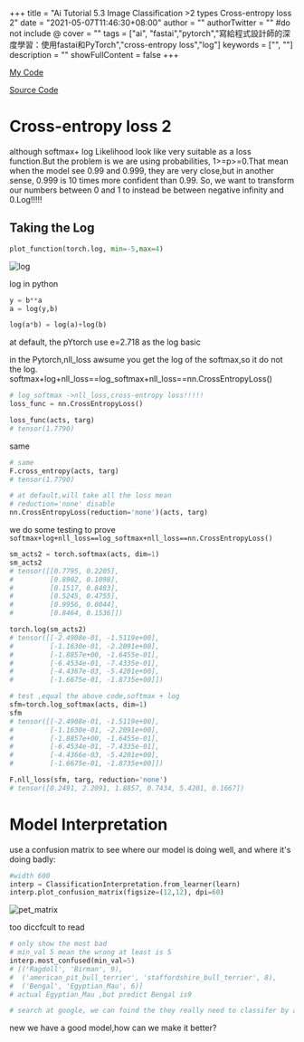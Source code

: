 +++
title = "Ai Tutorial 5.3 Image Classification >2 types Cross-entropy loss 2"
date = "2021-05-07T11:46:30+08:00"
author = ""
authorTwitter = "" #do not include @
cover = ""
tags = ["ai", "fastai","pytorch","寫給程式設計師的深度學習：使用fastai和PyTorch","cross-entropy loss","log"]
keywords = ["", ""]
description = ""
showFullContent = false
+++

[My Code
](https://colab.research.google.com/drive/1Rqum2194iz5nXH26PPoBMpKM71wQ4eYI?usp=sharing)

[Source Code
](https://colab.research.google.com/github/fastai/fastbook/blob/master/05_pet_breeds.ipynb#scrollTo=YOTrrdP7BuWd)

# Cross-entropy loss 2

although softmax+ log Likelihood look like very suitable as a loss function.But the problem is we are using probabilities, 1>=p>=0.That mean when the model see 0.99 and 0.999, they are very close,but in another sense, 0.999 is 10 times more confident than 0.99. So, we want to transform our numbers between 0 and 1 to instead be between negative infinity and 0.Log!!!!!

## Taking the Log

```py
plot_function(torch.log, min=-5,max=4)
```

![log](/img/ai_t/t1/log.PNG)

log in python

```py
y = b**a
a = log(y,b)
```

```py
log(a*b) = log(a)+log(b)
```

at default, the pYtorch use e=2.718 as the log basic

in the Pytorch,nll_loss awsume you get the log of the softmax,so it do not the log.
softmax+log+nll_loss==log_softmax+nll_loss==nn.CrossEntropyLoss()

```py
# log_softmax ->nll_loss,cross-entropy loss!!!!!
loss_func = nn.CrossEntropyLoss()

```

```py
loss_func(acts, targ)
# tensor(1.7790)
```

same

```py
# same
F.cross_entropy(acts, targ)
# tensor(1.7790)
```

```py
# at default,will take all the loss mean
# reduction='none' disable
nn.CrossEntropyLoss(reduction='none')(acts, targ)
```

we do some testing to prove `softmax+log+nll_loss==log_softmax+nll_loss==nn.CrossEntropyLoss()`

```py
sm_acts2 = torch.softmax(acts, dim=1)
sm_acts2
# tensor([[0.7795, 0.2205],
#         [0.8902, 0.1098],
#         [0.1517, 0.8483],
#         [0.5245, 0.4755],
#         [0.9956, 0.0044],
#         [0.8464, 0.1536]])
```

```py
torch.log(sm_acts2)
# tensor([[-2.4908e-01, -1.5119e+00],
#         [-1.1630e-01, -2.2091e+00],
#         [-1.8857e+00, -1.6455e-01],
#         [-6.4534e-01, -7.4335e-01],
#         [-4.4367e-03, -5.4201e+00],
#         [-1.6675e-01, -1.8735e+00]])
```

```py
# test ,equal the above code,softmax + log
sfm=torch.log_softmax(acts, dim=1)
sfm
# tensor([[-2.4908e-01, -1.5119e+00],
#         [-1.1630e-01, -2.2091e+00],
#         [-1.8857e+00, -1.6455e-01],
#         [-6.4534e-01, -7.4335e-01],
#         [-4.4366e-03, -5.4201e+00],
#         [-1.6675e-01, -1.8735e+00]])
```

```py
F.nll_loss(sfm, targ, reduction='none')
# tensor([0.2491, 2.2091, 1.8857, 0.7434, 5.4201, 0.1667])
```

# Model Interpretation

use a confusion matrix to see where our model is doing well, and where it's doing badly:

```py
#width 600
interp = ClassificationInterpretation.from_learner(learn)
interp.plot_confusion_matrix(figsize=(12,12), dpi=60)
```

![pet_matrix](/img/ai_t/t1/pet_matrix.PNG)

too diccfcult to read

```py
# only show the most bad 
# min_val 5 mean the wrong at least is 5
interp.most_confused(min_val=5)
# [('Ragdoll', 'Birman', 9),
#  ('american_pit_bull_terrier', 'staffordshire_bull_terrier', 8),
#  ('Bengal', 'Egyptian_Mau', 6)]
# actual Egyptian_Mau ,but predict Bengal is9

# search at google, we can foind the they really need to classifer by a humanexpert, so it is ok

```

new we have a good model,how can we make it better?
